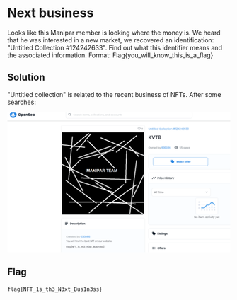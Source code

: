 # Next business				 							 						 					

Looks like this Manipar member is  looking where the money is. We heard that he was interested in a new  market, we recovered an identification: "Untitled Collection #124242633". Find out what this identifier means and the associated information. Format: Flag{you_will_know_this_is_a_flag}

## Solution

"Untitled collection" is related to the recent business of NFTs. After some searches:

![image-20211205125036396](img/image-20211205125036396.png)

## Flag

```
flag{NFT_1s_th3_N3xt_Bus1n3ss}
```

